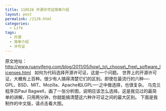 ```yaml
---
title: 110526 开源许可证简单介绍
layout: post
permalink: /2120.html
categories:
  - Life
tags:
  - 开源
  - 简单介绍
  - 许可证
---
```

原文地址：http://www.ruanyifeng.com/blog/2011/05/how\_to\_choose\_free\_software_licenses.html &nbsp; 如何为代码选择开源许可证，这是一个问题。 世界上的开源许可证，大概有上百种。很少有人搞得清楚它们的区别。即使在最流行的六种&#8212;-GPL、BSD、MIT、Mozilla、Apache和LGPL&#8212;-之中做选择，也很复杂。 乌克兰程序员Paul Bagwell，画了一张分析图，说明应该怎么选择。这是我见过的最简单的讲解，只用两分钟，你就能搞清楚这六种许可证之间的最大区别。 下面是我制作的中文版，请点击看大图。 &nbsp;
